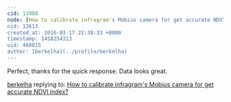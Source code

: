 ```yaml
---
cid: 13988
node: [How to calibrate infragram's Mobius camera for get accurate NDVI index?](../notes/Parth/01-25-2016/how-to-calibrate-infragram-s-mobius-camera-for-get-accurate-ndvi-index)
nid: 12613
created_at: 2016-03-17 22:38:33 +0000
timestamp: 1458254313
uid: 468815
author: [berkelha](../profile/berkelha)
---
```


Perfect, thanks for the quick response.  Data looks great.  

[berkelha](../profile/berkelha) replying to: [How to calibrate infragram's Mobius camera for get accurate NDVI index?](../notes/Parth/01-25-2016/how-to-calibrate-infragram-s-mobius-camera-for-get-accurate-ndvi-index)

